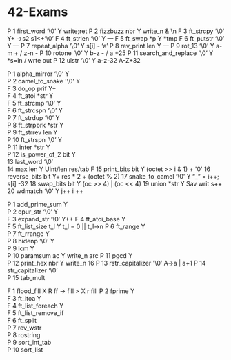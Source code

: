 # 42-Exams

P	1	first_word		‘\0’	Y	write;ret
P	2	fizzbuzz		nbr	Y	write_n & \n
F	3	ft_strcpy		‘\0'	Y+	->s2 s1<+’\0’
F	4	ft_strlen		‘\0’	Y	—
F	5	ft_swap			*p	Y	*tmp
F	6	ft_putstr		‘\0’	Y	—
P	7	repeat_alpha		‘\0’	Y	s[i] - ‘a’
P	8	rev_print		len	Y	—
P	9	rot_13			‘\0’	Y	a-m + / z-n -
P	10	rotone			‘\0’	Y	b-z - / a +25
P	11	search_and_replace	‘\0’	Y	*s=in / wrte out
P	12	ulstr			‘\0’	Y	a-z-32 A-Z+32

P	1	alpha_mirror		‘\0’	Y	
P	2	camel_to_snake		'\0’	Y	
F	3	do_op			prif	Y+	
F	4	ft_atoi			*str	Y	
F	5	ft_strcmp		‘\0’	Y	
F	6	ft_strcspn		‘\0’	Y	
P	7	ft_strdup		‘\0’	Y	
P	8	ft_strpbrk		*str	Y	
P	9	ft_strrev		len	Y	
P	10	ft_strspn		‘\0’	Y	
P	11	inter			*str	Y	
P	12	is_power_of_2		bit	Y	
	13	last_word		‘\0’		
	14	max			len	Y	Uint/len res/tab
F	15	print_bits		bit	Y	(octet >> i & 1) + '0'
	16	reverse_bits		bit	Y+	res * 2 + (octet % 2)
	17	snake_to_camel		‘\0’	Y	“_” = i++; s[i] -32
	18	swap_bits		bit	Y	(oc >> 4) | (oc << 4)
	19	union			*str	Y	Sav writ s++
	20	wdmatch			‘\0'	Y	 j++ i ++

P	1	add_prime_sum			Y	
P	2	epur_str		‘\0’	Y	
F	3	expand_str		‘\0’	Y++	
F	4	ft_atoi_base			Y	
F	5	ft_list_size		t_l	Y	t_l = 0 || t_l->n
P	6	ft_range			Y	
P	7	ft_rrange			Y	
P	8	hidenp			‘\0’	Y	
P	9	lcm				Y	
P	10	paramsum		ac	Y	write_n arc
P	11	pgcd				Y	
P	12	print_hex		nbr	Y	write_n 16
P	13	rstr_capitalizer	'\0’		A->a | a+1
P	14	str_capitalizer		‘\0’		
P	15	tab_mult			

F	1	flood_fill		X	R	ff -> fill > X r fill
P	2	fprime				Y	
F	3	ft_itoa				Y	
F	4	ft_list_foreach			Y	
F	5	ft_list_remove_if			
F	6	ft_split			
P	7	rev_wstr			
P	8	rostring			
P	9	sort_int_tab			
P	10	sort_list			
